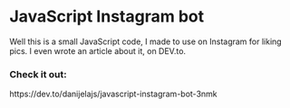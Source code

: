 <h1> JavaScript Instagram bot</h1>
Well this is a small JavaScript code, I made to use on Instagram for liking pics. I even wrote an article about it, on DEV.to. 
<h3>Check it out:</h3>https://dev.to/danijelajs/javascript-instagram-bot-3nmk
